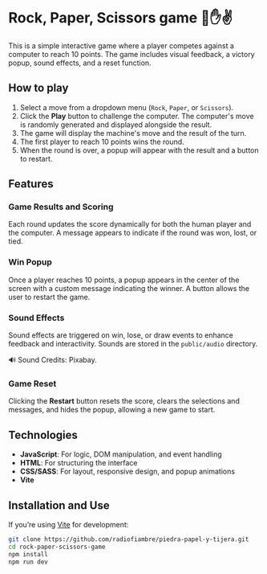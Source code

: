 # Rock, Paper, Scissors game 👊✋✌️

This is a simple interactive game where a player competes against a computer to reach 10 points. The game includes visual feedback, a victory popup, sound effects, and a reset function.

## How to play
1. Select a move from a dropdown menu (`Rock`, `Paper`, or `Scissors`).
2. Click the **Play** button to challenge the computer. The computer's move is randomly generated and displayed alongside the result.
3. The game will display the machine's move and the result of the turn.
4. The first player to reach 10 points wins the round.
5. When the round is over, a popup will appear with the result and a button to restart.

## Features
### Game Results and Scoring  
Each round updates the score dynamically for both the human player and the computer.
A message appears to indicate if the round was won, lost, or tied.

### Win Popup  
Once a player reaches 10 points, a popup appears in the center of the screen with a custom message indicating the winner. A button allows the user to restart the game.

### Sound Effects  
Sound effects are triggered on win, lose, or draw events to enhance feedback and interactivity. Sounds are stored in the `public/audio` directory.

🔊 Sound Credits: Pixabay.

### Game Reset  
Clicking the **Restart** button resets the score, clears the selections and messages, and hides the popup, allowing a new game to start.

## Technologies

- **JavaScript**: For logic, DOM manipulation, and event handling
- **HTML**: For structuring the interface
- **CSS/SASS**: For layout, responsive design, and popup animations
- **Vite**

## Installation and Use

If you’re using [Vite](https://vitejs.dev/) for development:

```bash
git clone https://github.com/radiofiambre/piedra-papel-y-tijera.git
cd rock-paper-scissors-game
npm install
npm run dev
